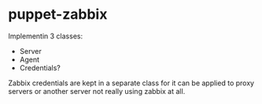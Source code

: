 puppet-zabbix
=============

Implementin 3 classes:
 - Server
 - Agent
 - Credentials?

 Zabbix credentials are kept in a separate class for it can be applied to proxy servers
 or another server not really using zabbix at all.

 